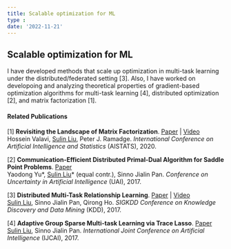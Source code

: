```yaml
---
title: Scalable optimization for ML
type : 
date: '2022-11-21'
---
```

## Scalable optimization for ML

I have developed methods that scale up optimization in multi-task learning under the  distributed/federated setting [3]. Also, I have worked on developoing and analyzing theoretical properties of gradient-based optimization algorithms for multi-task learning [4], distributed optimization [2], and matrix factorization [1]. 

#### Related Publications

[1] **Revisiting the Landscape of Matrix Factorization**. [Paper](http://proceedings.mlr.press/v108/valavi20a.html) | [Video](https://slideslive.com/38930097/revisiting-the-landscape-of-matrix-factorization?ref=search-presentations-Revisiting+the+Landscape+of+Matrix+Factorization)\
Hossein Valavi, <ins>Sulin Liu</ins>, Peter J. Ramadge. *International Conference on Artificial Intelligence and Statistics* (AISTATS), 2020. 

[2] **Communication-Efficient Distributed Primal-Dual Algorithm for Saddle Point Problems**. [Paper](http://auai.org/uai2017/proceedings/papers/286.pdf)\
Yaodong Yu*, <ins>Sulin Liu</ins>* (equal contr.), Sinno Jialin Pan. *Conference on Uncertainty in Artificial Intelligence* (UAI), 2017. 


[3] **Distributed Multi-Task Relationship Learning**. [Paper](https://arxiv.org/abs/1612.04022) | [Video](https://www.youtube.com/watch?v=az3jbBl-zXI)\
<ins>Sulin Liu</ins>, Sinno Jialin Pan, Qirong Ho. *SIGKDD Conference on Knowledge Discovery and Data Mining* (KDD), 2017. 

[4] **Adaptive Group Sparse Multi-task Learning via Trace Lasso**. [Paper](https://www.ijcai.org/Proceedings/2017/328)\
<ins>Sulin Liu</ins>, Sinno Jialin Pan. *International Joint Conference on Artificial Intelligence* (IJCAI), 2017.